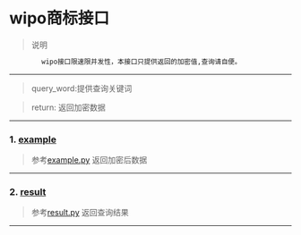 # wipo商标接口

>  说明
  ```html
          wipo接口限速限并发性，本接口只提供返回的加密值,查询请自便。
  ```
---
> query_word:提供查询关键词 

> return: 返回加密数据
---

### 1. [example](https://github.com/chenchong6/wipo/blob/master/example.py)
> 参考[example.py](https://github.com/chenchong6/wipo/blob/master/example.py)
> 返回加密后数据
---
### 2. [result](https://github.com/chenchong6/wipo/blob/master/result.py)
> 参考[result.py](https://github.com/chenchong6/wipo/blob/master/result.py)
> 返回查询结果
---

